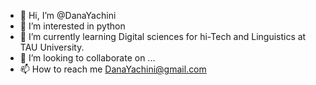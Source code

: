 - 👋 Hi, I’m @DanaYachini
- 👀 I’m interested in python
- 🌱 I’m currently learning Digital sciences for 
hi-Tech and Linguistics at TAU University.
- 💞️ I’m looking to collaborate on ...
- 📫 How to reach me DanaYachini@gmail.com

<!---
DanaYachini/DanaYachini is a ✨ special ✨ repository because its `README.md` (this file) appears on your GitHub profile.
You can click the Preview link to take a look at your changes.
--->
